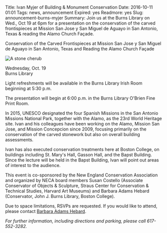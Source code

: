 Title: Ivan Myjer of Building & Monument Conservation
Date: 2016-10-11 01:01 
Tags: news, announcement
Expired: yes 
Readmore: yes
Slug: announcement-burns-myjer
Summary: Join us at the Burns Library on Wed., Oct 19 at 6pm for a presentation on the conservation of the carved frontispieces at Mission San Jose y San Miguel de Aguayo in San Antonio, Texas &amp; reading the Alamo Church Façade.

<p>Conservation of the Carved Frontispieces at Mission San Jose y San Miguel de Aguayo in San Antonio, Texas and Reading the Alamo Church Façade</p>

<img src="/theme/img/news/2016-10/myjer.png" alt="A stone cherub" class="float_right">

<p>Wednesday, Oct. 19 <br />
Burns Library </p>

<p>Light refreshments will be available in the Burns Library Irish Room beginning at 5:30 p.m.</p>

<p>The presentation will begin at 6:00 p.m. in the Burns Library O'Brien Fine Print Room.</p>

<p>In 2015, UNESCO designated the four Spanish Missions in the San Antonio Missions National Park, together with the Alamo, as the 23rd World Heritage site. Ivan and his colleagues have been working on the Alamo, Mission San Jose, and Mission Concepcion since 2009, focusing primarily on the conservation of the carved stonework but also on overall building assessments.</p>
 
<p>Ivan has also executed conservation treatments here at Boston College, on buildings including St. Mary's Hall, Gasson Hall, and the Bapst Building. Since the lecture will be held in the Bapst Building, Ivan will point out areas of interest to the audience.</p>

<p>This event is co-sponsored by the New England Conservation Association and organized by NECA board members Susan Costello (Associate Conservator of Objects & Sculpture, Straus Center for Conservation & Technical Studies, Harvard Art Museums) and Barbara Adams Hebard (Conservator, John J. Burns Library, Boston College).</p>
 
<p>Due to space limitations, RSVPs are requested. If you would like to attend, please contact <a href="mailto:barbara.hebard@bc.edu">Barbara Adams Hebard</a>.</p>

<p><em>For further information, including directions and parking, please call 617-552-3282.</em></p>

<!-- USEFUL CUT AND PASTE STUFF.

<img src="/theme/img/news/201X-XX/XXXX.png" alt="words" class="float_left">

<img src="/theme/img/news/201X-XX/XXXX.png" alt="words" class="float_right">

<a href="#" target="_blank">

-->